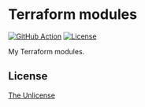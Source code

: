 # Terraform modules

[![GitHub Action](https://img.shields.io/github/actions/workflow/status/raviqqe/terraform-modules/test.yaml?branch=main&style=flat-square)](https://github.com/raviqqe/terraform-modules/actions)
[![License](https://img.shields.io/github/license/raviqqe/terraform-modules.svg?style=flat-square)](UNLICENSE)

My Terraform modules.

## License

[The Unlicense](UNLICENSE)
